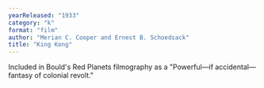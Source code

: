 ```yaml
---
yearReleased: "1933"
category: "k"
format: "film"
author: "Merian C. Cooper and Ernest B. Schoedsack"
title: "King Kong"
---
```

Included in Bould's  Red Planets filmography as a "Powerful—if accidental—fantasy of colonial  revolt."
 